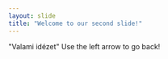 ```yaml
---
layout: slide
title: "Welcome to our second slide!"
---
```

"Valami idézet"
Use the left arrow to go back!
